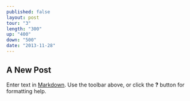 ```yaml
---
published: false
layout: post
tour: "3"
length: "300"
up: "400"
down: "500"
date: "2013-11-28"
---
```


## A New Post

Enter text in [Markdown](http://daringfireball.net/projects/markdown/). Use the toolbar above, or click the **?** button for formatting help.